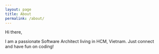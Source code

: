 ```yaml
---
layout: page
title: About
permalink: /about/
---
```


Hi there,
<p>
I am a passionate Software Architect living in HCM, Vietnam. Just connect and have fun on coding!

